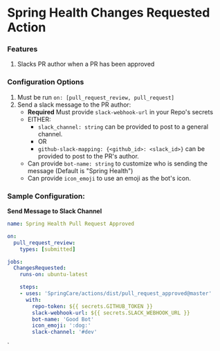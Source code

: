 # Spring Health Changes Requested Action

### Features
1. Slacks PR author when a PR has been approved

### Configuration Options
1. Must be run `on: [pull_request_review, pull_request]`
1. Send a slack message to the PR author:
   - **Required** Must provide `slack-webhook-url` in your Repo's secrets
   - EITHER:
       - `slack_channel: string` can be provided to post to a general channel.
       - OR
       - `github-slack-mapping: {<github_id>: <slack_id>}` can be provided to post to the PR's author.
   - Can provide `bot-name: string` to customize who is sending the message (Default is "Spring Health")
   - Can provide `icon_emoji` to use an emoji as the bot's icon.

### Sample Configuration:

**Send Message to Slack Channel**

```yml
name: Spring Health Pull Request Approved

on:
  pull_request_review:
    types: [submitted]

jobs:
  ChangesRequested:
    runs-on: ubuntu-latest

    steps:
    - uses: 'SpringCare/actions/dist/pull_request_approved@master'
      with:
        repo-token: ${{ secrets.GITHUB_TOKEN }}
        slack-webhook-url: ${{ secrets.SLACK_WEBHOOK_URL }}
        bot-name: 'Good Bot'
        icon_emoji: ':dog:'
        slack-channel: '#dev'
```
`
